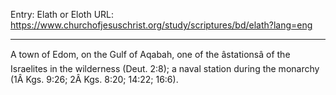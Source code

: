 Entry: Elath or Eloth
URL: https://www.churchofjesuschrist.org/study/scriptures/bd/elath?lang=eng

---

A town of Edom, on the Gulf of Aqabah, one of the âstationsâ of the Israelites in the wilderness (Deut. 2:8); a naval station during the monarchy (1Â Kgs. 9:26; 2Â Kgs. 8:20; 14:22; 16:6).
